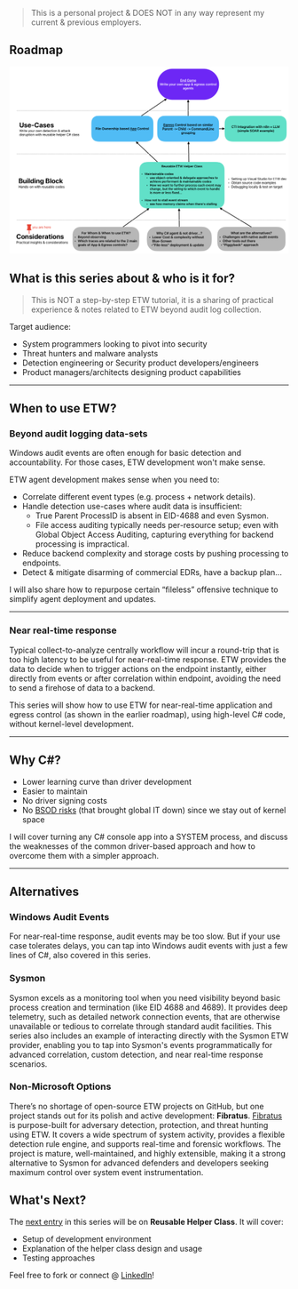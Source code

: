 
>This is a personal project & DOES NOT in any way represent my current & previous employers.

## Roadmap
![](roadmap.png)
## What is this series about & who is it for?  
>This is NOT a step-by-step ETW tutorial, it is a sharing of practical experience & notes related to ETW beyond audit log collection.

Target audience:  
- System programmers looking to pivot into security
- Threat hunters and malware analysts 
- Detection engineering or Security product developers/engineers  
- Product managers/architects designing product capabilities  



***

## When to use ETW?  

### Beyond audit logging data-sets 
Windows audit events are often enough for basic detection and accountability. For those cases, ETW development won't make sense.  

ETW agent development makes sense when you need to:  
- Correlate different event types (e.g. process + network details).  
- Handle detection use-cases where audit data is insufficient:  
  - True Parent ProcessID is absent in EID-4688 and even Sysmon.  
  - File access auditing typically needs per-resource setup; even with Global Object Access Auditing, capturing everything for backend processing is impractical.  
- Reduce backend complexity and storage costs by pushing processing to endpoints.
- Detect & mitigate disarming of commercial EDRs, have a backup plan...

I will also share how to repurpose certain “fileless” offensive technique to simplify agent deployment and updates.  

***

### Near real-time response
Typical collect-to-analyze centrally workflow will incur a round-trip that is too high latency to be useful for near-real-time response. ETW provides the data to decide when to trigger actions on the endpoint instantly, either directly from events or after correlation within endpoint, avoiding the need to send a firehose of data to a backend.

This series will show how to use ETW for near-real-time application and egress control (as shown in the earlier roadmap), using high-level C# code, without kernel-level development.  

***

## Why C#?  
- Lower learning curve than driver development  
- Easier to maintain  
- No driver signing costs  
- No [BSOD risks](https://cloudsecurityalliance.org/blog/2025/07/03/what-we-can-learn-from-the-2024-crowdstrike-outage) (that brought global IT down) since we stay out of kernel space  

I will cover turning any C# console app into a SYSTEM process, and discuss the weaknesses of the common driver-based approach and how to overcome them with a simpler approach.  

***

## Alternatives  
### Windows Audit Events  
For near-real-time response, audit events may be too slow. But if your use case tolerates delays, you can tap into Windows audit events with just a few lines of C#, also covered in this series.  

### Sysmon

Sysmon excels as a monitoring tool when you need visibility beyond basic process creation and termination (like EID 4688 and 4689). It provides deep telemetry, such as detailed network connection events, that are otherwise unavailable or tedious to correlate through standard audit facilities. This series also includes an example of interacting directly with the Sysmon ETW provider, enabling you to tap into Sysmon's events programmatically for advanced correlation, custom detection, and near real-time response scenarios.

### Non-Microsoft Options

There’s no shortage of open-source ETW projects on GitHub, but one project stands out for its polish and active development: **Fibratus**. [Fibratus](https://github.com/rabbitstack/fibratus) is purpose-built for adversary detection, protection, and threat hunting using ETW. It covers a wide spectrum of system activity, provides a flexible detection rule engine, and supports real-time and forensic workflows. The project is mature, well-maintained, and highly extensible, making it a strong alternative to Sysmon for advanced defenders and developers seeking maximum control over system event instrumentation.

## What's Next?
The [next entry](ETW%20Helper%20Class/README.md) in this series will be on **Reusable Helper Class**. It will cover:
* Setup of development environment
* Explanation of the helper class design and usage
* Testing approaches

Feel free to fork or connect @ [LinkedIn](https://www.linkedin.com/in/jymcheong/)!
